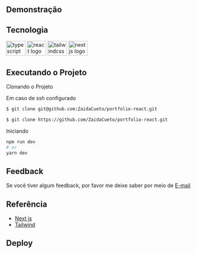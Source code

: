 
## Demonstração


## Tecnologia
<div align="left">
  <img src="https://cdn.jsdelivr.net/gh/devicons/devicon/icons/typescript/typescript-original.svg" height="40" width="52" alt="typescript logo"  />
  <img src="https://cdn.jsdelivr.net/gh/devicons/devicon/icons/react/react-original.svg" height="40" width="52" alt="react logo"  />
  <img src="https://cdn.jsdelivr.net/gh/devicons/devicon/icons/tailwindcss/tailwindcss-original-wordmark.svg" height="40" width="52" alt="tailwindcss logo"  />
  <img src="https://cdn.jsdelivr.net/gh/devicons/devicon/icons/nextjs/nextjs-original.svg" height="40" width="52" alt="nextjs logo"  />
</div>

###

##  Executando o Projeto
  Clonando  o Projeto

Em caso de ssh configurado
```bash
$ git clone git@github.com:ZaidaCueto/portfolio-react.git
```

```bash
$ git clone https://github.com/ZaidaCueto/portfolio-react.git
```
 Iniciando 
```bash
npm run dev
# or
yarn dev
```



## Feedback

Se você tiver algum feedback, por favor me deixe saber por meio de [E-mail](zcueto58@gmail.com)



## Referência

 - [Next js](hhttps://nextjs.org)
 - [Tailwind](https://tailwindui.com)

## Deploy 


